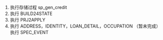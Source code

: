 1. 执行存储过程 sp_gen_credit 
2. 执行 BUILD24STATE
3. 执行 PRJ2APPLY
4. 执行 ADDRESS，IDENTITY，LOAN_DETAIL，OCCUPATION
（暂未完成）执行 SPEC_EVENT
